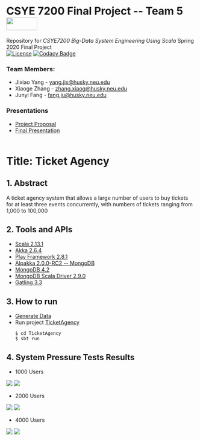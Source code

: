 # **CSYE 7200 Final Project -- Team 5** <img src="https://upload.wikimedia.org/wikipedia/commons/thumb/8/85/Scala_logo.png/200px-Scala_logo.png" width="82" height="34"/>  
Repository for *CSYE7200 Big-Data System Engineering Using Scala* Spring 2020 Final Project   
[![License](https://img.shields.io/badge/License-Apache%202.0-blue.svg)](https://opensource.org/licenses/Apache-2.0)
[![Codacy Badge](https://api.codacy.com/project/badge/Grade/3a3e74d5785b4e659780219661deb17f)](https://app.codacy.com/manual/kinyang007/CSYE7200_Team5/dashboard?utm_source=github.com&amp;utm_medium=referral&amp;utm_content=kinyang007/CSYE7200_Team5&amp;utm_campaign=Badge_Grade)  
### **Team Members:**  
* Jixiao Yang - yang.jix@husky.neu.edu
* Xiaoge Zhang - zhang.xiaog@husky.neu.edu
* Junyi Fang - fang.ju@husky.neu.edu
### Presentations
* [Project Proposal](https://github.com/kinyang007/CSYE7200_Team5/blob/master/Project%20Proposal_Team%205.pptx)
* [Final Presentation](https://github.com/kinyang007/CSYE7200_Team5/blob/master/Final_Presentation_Team_5%20.pptx)
<br/><br/>

# **Title: Ticket Agency**  
## **1. Abstract**
A ticket agency system that allows a large number of users to buy tickets for at least three events concurrently, with numbers of tickets ranging from 1,000 to 100,000
## **2. Tools and APIs**
* [Scala 2.13.1](https://www.scala-lang.org/api/2.13.1/)
* [Akka 2.6.4](https://doc.akka.io/docs/akka/2.6.4/typed/index.html)
* [Play Framework 2.8.1](https://www.playframework.com/documentation/2.8.x/Home)
* [Alpakka 2.0.0-RC2 -- MongoDB](https://doc.akka.io/docs/alpakka/2.0.0-RC2/mongodb.html)
* [MongoDB 4.2](https://docs.mongodb.com/)
* [MongoDB Scala Driver 2.9.0](https://mongodb.github.io/mongo-scala-driver/2.9/)
* [Gatling 3.3](https://gatling.io/docs/3.3/)
## **3. How to run**
* [Generate Data](https://github.com/kinyang007/CSYE7200_Team5/tree/master/Generate%20Data)
* Run project [TicketAgency](https://github.com/kinyang007/CSYE7200_Team5/tree/master/TicketAgency)
    ```shell
    $ cd TicketAgency
    $ sbt run
    ```
## **4. System Pressure Tests Results**
* 1000 Users
<img src="https://github.com/kinyang007/CSYE7200_Team5/blob/master/Load%20Testing%20Reports/report%20pictures/1000users1.png"/>
<img src="https://github.com/kinyang007/CSYE7200_Team5/blob/master/Load%20Testing%20Reports/report%20pictures/1000users2.png"/>

* 2000 Users
<img src="https://github.com/kinyang007/CSYE7200_Team5/blob/master/Load%20Testing%20Reports/report%20pictures/2000users1.png"/>
<img src="https://github.com/kinyang007/CSYE7200_Team5/blob/master/Load%20Testing%20Reports/report%20pictures/2000users2.png"/>

* 4000 Users
<img src="https://github.com/kinyang007/CSYE7200_Team5/blob/master/Load%20Testing%20Reports/report%20pictures/4000users1.png"/>
<img src="https://github.com/kinyang007/CSYE7200_Team5/blob/master/Load%20Testing%20Reports/report%20pictures/4000users2.png"/>

